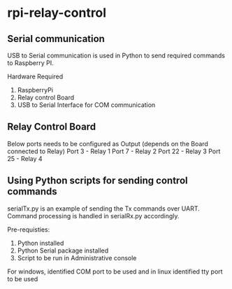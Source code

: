 # rpi-relay-control
## Serial communication
USB to Serial communication is used in Python to send required commands to Raspberry PI.

Hardware Required
1. RaspberryPi
2. Relay control Board
3. USB to Serial Interface for COM communication

## Relay Control Board 
Below ports needs to be configured as Output (depends on the Board connected to Relay)
Port 3  - Relay 1
Port 7  - Relay 2
Port 22 - Relay 3
Port 25 - Relay 4

## Using Python scripts for sending control commands
serialTx.py is an example of sending the Tx commands over UART.  Command processing is handled in serialRx.py accordingly.

Pre-requisties:
1. Python installed
2. Python Serial package installed
3. Script to be run in Administrative console

For windows, identified COM port to be used and in linux identified tty port to be used
